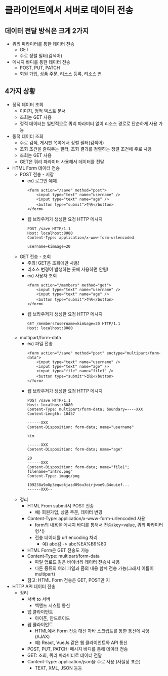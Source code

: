 # 클라이언트에서 서버로 데이터 전송

## 데이터 전달 방식은 크게 2가지

- 쿼리 파라미터를 통한 데이터 전송
	- GET
	- 주로 정렬 필터(검색어)
- 메시지 바디를 통한 데이터 전송
	- POST, PUT, PATCH
	- 회원 가입, 상품 주문, 리소스 등록, 리소스 변

## 4가지 상황

- 정적 데이터 조회
	- 이미지, 정적 텍스트 문서
	- 조회는 GET 사용
	- 정적 데이터는 일반적으로 쿼리 파라미터 없이 리소스 경로로 단순하게 사용 가능
- 동적 데이터 조회
	- 주로 검색, 게시판 목록에서 정렬 필터(검색어)
	- 조회 조건을 줄여주는 필터, 조회 결과를 정렬하는 정렬 조건에 주로 사용
	- 조회는 GET 사용
	- GET은 쿼리 파라미터 사용해서 데이터를 전달
- HTML Form 데이터 전송
	- POST 전송 - 저장
		- ex) 로그인 예제
			```
			<form action="/save" method="post">
				<input type="text" name="username" />
				<input type="text" name="age" />
				<button type="submit">전송</button>
			</form>
			```
		- 웹 브라우저가 생성한 요청 HTTP 메시지
			```
			POST /save HTTP/1.1
			Host: localhost:8080
			Content-Type: application/x-www-form-urlencoded

			username=kim&age=20
			```
	- GET 전송 - 조회
		- 주의! GET은 조회에만 사용!
		- 리소스 변경이 발생하는 곳에 사용하면 안됨!
		- ex) 사용자 조회
			```
			<form action="/members" method="get">
				<input type="text" name="username" />
				<input type="text" name="age" />
				<button type="submit">전송</button>
			</form>
			```
		- 웹 브라우저가 생성한 요청 HTTP 메시지
			```
			GET /members?username=kim&age=20 HTTP/1.1
			Host: localhost:8080

			```
	- multipart/form-data
		- ex) 파일 전송
			```
			<form action="/save" method="post" enctype="multipart/form-data">
				<input type="text" name="username" />
				<input type="text" name="age" />
				<input type="file" name="file1" />
				<button type="submit">전송</button>
			</form>
			```
		- 웹 브라우저가 생성한 요청 HTTP 메시지
			```
			POST /save HTTP/1.1
			Host: localhost:8080
			Content-Type: multipart/form-data; boundary=----XXX
			Content-Length: 10457

			------XXX
			Content-Disposition: form-data; name="username"

			kim

			------XXX
			Content-Disposition: form-data; name="age"

			20
			------XXX
			Content-Disposition: form-data; name="file1"; filename="intro.png"
			Content-Type: image/png

			109238a9o0p3eqwokjasd09ou3oirjwoe9u34ouief...
			------XXX--
			```
	- 정리
		- HTML From submit시 POST 전송
			- 예) 회원가입, 상품 주문, 데이터 변경
		- Content-Type: application/x-www-form-urlencoded 사용
			- form의 내용을 메시지 바디를 통해서 전송(key=value, 쿼리 파라미터 형식)
			- 전송 데이터를 url encoding 처리
				- 예) abc김 -> abc%EA%B9%80
		- HTML Form은 GET 전송도 가능
		- Content-Type: multipart/form-data
			- 파일 업로드 같은 바이너리 데이터 전송시 사용
			- 다른 종류의 여러 파일과 폼의 내용 함께 전송 가능(그래서 이름이 multipart)
		- 참고: HTML Form 전송은 GET, POST만 지
- HTTP API 데이터 전송
	- 정리
		- 서버 to 서버
			- 백엔드 시스템 통신
		- 앱 클라이언트
			- 아이폰, 안드로이드
		- 웹 클라이언트
			- HTML에서 Form 전송 대신 자바 스크립트를 통한 통신에 사용(AJAX)
			- 예) React, VueJs 같은 웹 클라이언트와 API 통신
		- POST, PUT, PATCH: 메시지 바디를 통해 데이터 전송
		- GET: 조회, 쿼리 파라미터로 데이터 전달
		- Content-Type: application/json을 주로 사용 (사실상 표준)
			- TEXT, XML, JSON 등등
